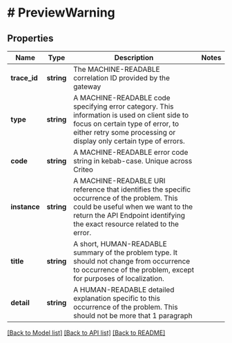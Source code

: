 # # PreviewWarning

## Properties

Name | Type | Description | Notes
------------ | ------------- | ------------- | -------------
**trace_id** | **string** | The MACHINE-READABLE correlation ID provided by the gateway |
**type** | **string** | A MACHINE-READABLE code specifying error category. This information is used on client side to focus on certain type of error, to either retry some processing or display only certain type of errors. |
**code** | **string** | A MACHINE-READABLE error code string in kebab-case. Unique across Criteo |
**instance** | **string** | A MACHINE-READABLE URI reference that identifies the specific occurrence of the problem. This could be useful when we want to the return the API Endpoint identifying the exact resource related to the error. |
**title** | **string** | A short, HUMAN-READABLE summary of the problem type. It should not change from occurrence to occurrence of the problem, except for purposes of localization. |
**detail** | **string** | A HUMAN-READABLE detailed explanation specific to this occurrence of the problem. This should not be more that 1 paragraph |

[[Back to Model list]](../../README.md#models) [[Back to API list]](../../README.md#endpoints) [[Back to README]](../../README.md)
